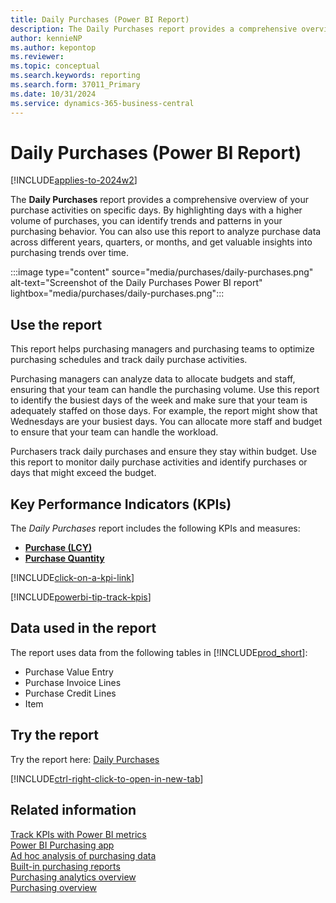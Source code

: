 ```yaml
---
title: Daily Purchases (Power BI Report)
description: The Daily Purchases report provides a comprehensive overview of your organization's purchase activities on specific days.
author: kennieNP
ms.author: kepontop
ms.reviewer:
ms.topic: conceptual
ms.search.keywords: reporting
ms.search.form: 37011_Primary
ms.date: 10/31/2024
ms.service: dynamics-365-business-central
---
```

# Daily Purchases (Power BI Report)

[!INCLUDE[applies-to-2024w2](includes/applies-to-2024w2.md)]

The **Daily Purchases** report provides a comprehensive overview of your purchase activities on specific days. By highlighting days with a higher volume of purchases, you can identify trends and patterns in your purchasing behavior. You can also use this report to analyze purchase data across different years, quarters, or months, and get valuable insights into purchasing trends over time.

:::image type="content" source="media/purchases/daily-purchases.png" alt-text="Screenshot of the Daily Purchases Power BI report" lightbox="media/purchases/daily-purchases.png":::

## Use the report

This report helps purchasing managers and purchasing teams to optimize purchasing schedules and track daily purchase activities.

Purchasing managers can analyze data to allocate budgets and staff, ensuring that your team can handle the purchasing volume. Use this report to identify the busiest days of the week and make sure that your team is adequately staffed on those days. For example, the report might show that Wednesdays are your busiest days. You can allocate more staff and budget to ensure that your team can handle the workload.

Purchasers track daily purchases and ensure they stay within budget. Use this report to monitor daily purchase activities and identify purchases or days that might exceed the budget.


## Key Performance Indicators (KPIs)

The *Daily Purchases* report includes the following KPIs and measures: 

- [**Purchase (LCY)**](purchases-powerbi-kpis.md#purchase-lcy)  
- [**Purchase Quantity**](purchases-powerbi-kpis.md#purchase-quantity)

[!INCLUDE[click-on-a-kpi-link](includes/click-on-a-kpi-link.md)] 

[!INCLUDE[powerbi-tip-track-kpis](includes/powerbi-tip-track-kpis.md)]

## Data used in the report

The report uses data from the following tables in [!INCLUDE[prod_short](includes/prod_short.md)]:

- Purchase Value Entry
- Purchase Invoice Lines
- Purchase Credit Lines
- Item

## Try the report

Try the report here: [Daily Purchases](https://businesscentral.dynamics.com?page=37011)

[!INCLUDE[ctrl-right-click-to-open-in-new-tab](includes/ctrl-right-click-to-open-in-new-tab.md)]

## Related information

[Track KPIs with Power BI metrics](track-kpis-with-power-bi-metrics.md)  
[Power BI Purchasing app](purchases-powerbi-app.md)  
[Ad hoc analysis of purchasing data](ad-hoc-analysis-purchasing.md)  
[Built-in purchasing reports](purchase-reports.md)  
[Purchasing analytics overview](purchasing-analytics-overview.md)  
[Purchasing overview](purchasing-manage-purchasing.md)